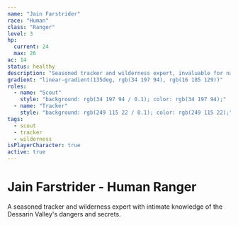 ```yaml
---
name: "Jain Farstrider"
race: "Human"
class: "Ranger"
level: 3
hp:
  current: 24
  max: 26
ac: 14
status: healthy
description: "Seasoned tracker and wilderness expert, invaluable for navigating the dangerous Dessarin Valley."
gradient: "linear-gradient(135deg, rgb(34 197 94), rgb(16 185 129))"
roles:
  - name: "Scout"
    style: "background: rgb(34 197 94 / 0.1); color: rgb(34 197 94);"
  - name: "Tracker"
    style: "background: rgb(249 115 22 / 0.1); color: rgb(249 115 22);"
tags:
  - scout
  - tracker
  - wilderness
isPlayerCharacter: true
active: true
---
```


# Jain Farstrider - Human Ranger

A seasoned tracker and wilderness expert with intimate knowledge of the Dessarin Valley's dangers and secrets.
